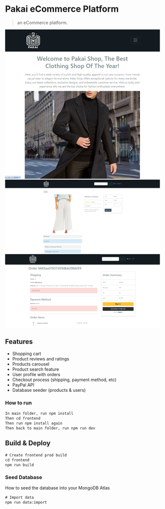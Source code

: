 # Pakai eCommerce Platform

> an eCommerce platform.

<img src="./frontend/public/images/homepage.png">
<img src="./frontend/public/images/product.png">
<img src="./frontend/public/images/checkout.png">

## Features

- Shopping cart
- Product reviews and ratings
- Products carousel
- Product search feature
- User profile with orders
- Checkout process (shipping, payment method, etc)
- PayPal API
- Database seeder (products & users)

### How to run 

```
In main folder, run npm install
Then cd frontend
Then run npm install again
Then back to main folder, run npm run dev
```

## Build & Deploy
```
# Create frontend prod build
cd frontend
npm run build
```

### Seed Database
How to seed the database into your MongoDB Atlas
```
# Import data
npm run data:import
```

